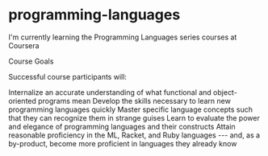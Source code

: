 # programming-languages
I'm currently learning the Programming Languages series courses at Coursera

Course Goals

Successful course participants will:

Internalize an accurate understanding of what functional and object-oriented programs mean
Develop the skills necessary to learn new programming languages quickly
Master specific language concepts such that they can recognize them in strange guises
Learn to evaluate the power and elegance of programming languages and their constructs
Attain reasonable proficiency in the ML, Racket, and Ruby languages --- and, as a by-product, become more proficient in languages they already know
